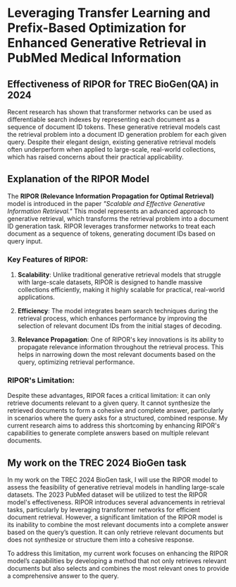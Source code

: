 # Leveraging Transfer Learning and Prefix-Based Optimization for Enhanced Generative Retrieval in PubMed Medical Information

## Effectiveness of RIPOR for TREC BioGen(QA) in 2024

Recent research has shown that transformer networks can be used as differentiable search indexes by representing each document as a sequence of document ID tokens. These generative retrieval models cast the retrieval problem into a document ID generation problem for each given query. Despite their elegant design, existing generative retrieval models often underperform when applied to large-scale, real-world collections, which has raised concerns about their practical applicability.

## Explanation of the RIPOR Model

The **RIPOR (Relevance Information Propagation for Optimal Retrieval)** model is introduced in the paper *"Scalable and Effective Generative Information Retrieval."* This model represents an advanced approach to generative retrieval, which transforms the retrieval problem into a document ID generation task. RIPOR leverages transformer networks to treat each document as a sequence of tokens, generating document IDs based on query input.

### Key Features of RIPOR:
1. **Scalability**: Unlike traditional generative retrieval models that struggle with large-scale datasets, RIPOR is designed to handle massive collections efficiently, making it highly scalable for practical, real-world applications.
   
2. **Efficiency**: The model integrates beam search techniques during the retrieval process, which enhances performance by improving the selection of relevant document IDs from the initial stages of decoding.
   
3. **Relevance Propagation**: One of RIPOR's key innovations is its ability to propagate relevance information throughout the retrieval process. This helps in narrowing down the most relevant documents based on the query, optimizing retrieval performance.

### RIPOR's Limitation:
Despite these advantages, RIPOR faces a critical limitation: it can only retrieve documents relevant to a given query. It cannot synthesize the retrieved documents to form a cohesive and complete answer, particularly in scenarios where the query asks for a structured, combined response. My current research aims to address this shortcoming by enhancing RIPOR's capabilities to generate complete answers based on multiple relevant documents.


## My work on the TREC 2024 BioGen task
In my work on the TREC 2024 BioGen task, I will use the RIPOR model to assess the feasibility of generative retrieval models in handling large-scale datasets. The 2023 PubMed dataset will be utilized to test the RIPOR model's effectiveness. RIPOR introduces several advancements in retrieval tasks, particularly by leveraging transformer networks for efficient document retrieval. However, a significant limitation of the RIPOR model is its inability to combine the most relevant documents into a complete answer based on the query’s question. It can only retrieve relevant documents but does not synthesize or structure them into a cohesive response.

To address this limitation, my current work focuses on enhancing the RIPOR model’s capabilities by developing a method that not only retrieves relevant documents but also selects and combines the most relevant ones to provide a comprehensive answer to the query.
